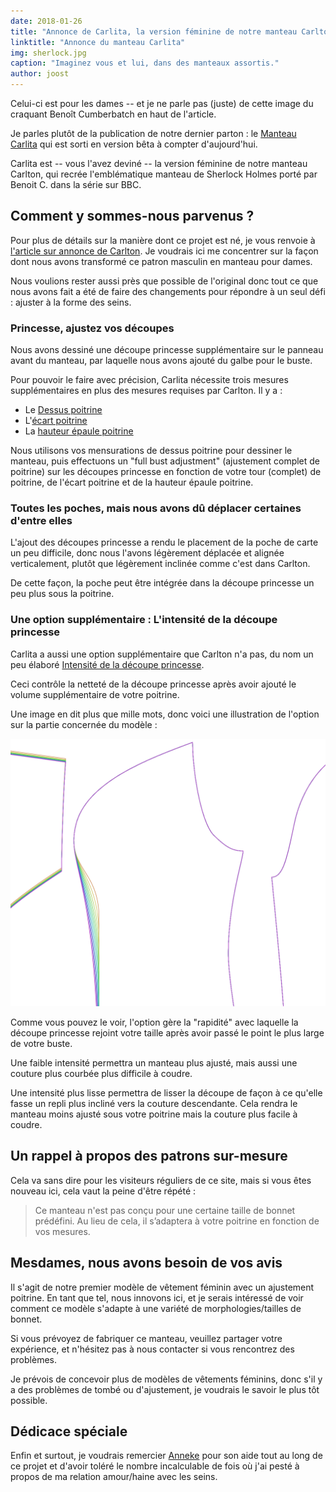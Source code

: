 ```yaml
---
date: 2018-01-26
title: "Annonce de Carlita, la version féminine de notre manteau Carlton."
linktitle: "Annonce du manteau Carlita"
img: sherlock.jpg
caption: "Imaginez vous et lui, dans des manteaux assortis."
author: joost
---
```


Celui-ci est pour les dames -- et je ne parle pas (juste) de cette image du craquant Benoît Cumberbatch en haut de l'article.

Je parles plutôt de la publication de notre dernier parton : le [Manteau Carlita](/patterns/carlita) qui est sorti en version bêta à compter d'aujourd'hui.

Carlita est -- vous l'avez deviné -- la version féminine de notre manteau Carlton, qui recrée l'emblématique manteau de Sherlock Holmes porté par Benoit C. dans la série sur BBC.

## Comment y sommes-nous parvenus ?

Pour plus de détails sur la manière dont ce projet est né, je vous renvoie à [l'article sur annonce de Carlton](/blog/announcing-carlton-and-bent/). Je voudrais ici me concentrer sur la façon dont nous avons transformé ce patron masculin en manteau pour dames.

Nous voulions rester aussi près que possible de l'original donc tout ce que nous avons fait a été de faire des changements pour répondre à un seul défi : ajuster à la forme des seins.

### Princesse, ajustez vos découpes

Nous avons dessiné une découpe princesse supplémentaire sur le panneau avant du manteau, par laquelle nous avons ajouté du galbe pour le buste.

Pour pouvoir le faire avec précision, Carlita nécessite trois mesures supplémentaires en plus des mesures requises par Carlton. Il y a :

 - Le [Dessus poitrine](/docs/measurements/#highBust)
 - L'[écart poitrine](/docs/measurements/#bustSpan)
 - La [hauteur épaule poitrine](/docs/measurements/#highPointShoulderToBust)

Nous utilisons vos mensurations de dessus poitrine pour dessiner le manteau, puis effectuons un "full bust adjustment" (ajustement complet de poitrine) sur les découpes princesse en fonction de votre tour (complet) de poitrine, de l'écart poitrine et de la hauteur épaule poitrine.

### Toutes les poches, mais nous avons dû déplacer certaines d'entre elles

L'ajout des découpes princesse a rendu le placement de la poche de carte un peu difficile, donc nous l'avons légèrement déplacée et alignée verticalement, plutôt que légèrement inclinée comme c'est dans Carlton.

De cette façon, la poche peut être intégrée dans la découpe princesse un peu plus sous la poitrine.

### Une option supplémentaire : L'intensité de la découpe princesse

Carlita a aussi une option supplémentaire que Carlton n'a pas, du nom un peu élaboré [Intensité de la découpe princesse](/docs/patterns/carlita/options#princessSeamSmoothFactor).

Ceci contrôle la netteté de la découpe princesse après avoir ajouté le volume supplémentaire de votre poitrine.

Une image en dit plus que mille mots, donc voici une illustration de l'option sur la partie concernée du modèle :

![L'effet de l'option comme le montre notre exemple](smooth.png)

Comme vous pouvez le voir, l'option gère la "rapidité" avec laquelle la découpe princesse rejoint votre taille après avoir passé le point le plus large de votre buste.

Une faible intensité permettra un manteau plus ajusté, mais aussi une couture plus courbée plus difficile à coudre.

Une intensité plus lisse permettra de lisser la découpe de façon à ce qu'elle fasse un repli plus incliné vers la couture descendante. Cela rendra le manteau moins ajusté sous votre poitrine mais la couture plus facile à coudre.

## Un rappel à propos des patrons sur-mesure

Cela va sans dire pour les visiteurs réguliers de ce site, mais si vous êtes nouveau ici, cela vaut la peine d'être répété :

> Ce manteau n'est pas conçu pour une certaine taille de bonnet prédéfini. Au lieu de cela, il s’adaptera à votre poitrine en fonction de vos mesures.

## Mesdames, nous avons besoin de vos avis

Il s'agit de notre premier modèle de vêtement féminin avec un ajustement poitrine. En tant que tel, nous innovons ici, et je serais intéressé de voir comment ce modèle s'adapte à une variété de morphologies/tailles de bonnet.

Si vous prévoyez de fabriquer ce manteau, veuillez partager votre expérience, et n'hésitez pas à nous contacter si vous rencontrez des problèmes.


Je prévois de concevoir plus de modèles de vêtements féminins, donc s'il y a des problèmes de tombé ou d'ajustement, je voudrais le savoir le plus tôt possible.

## Dédicace spéciale

Enfin et surtout, je voudrais remercier [Anneke](http://www.annekecaramin.com/) pour son aide tout au long de ce projet et d'avoir toléré le nombre incalculable de fois où j'ai pesté à propos de ma relation amour/haine avec les seins.
